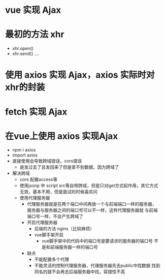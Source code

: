 # vue 实现 Ajax

# 最初的方法 xhr
* xhr.open()
* xhr.send() ....

# 使用 axios 实现 Ajax，axios 实际时对 xhr的封装

# fetch 实现 Ajax

# 在vue上使用 axios 实现Ajax
* npm i axios
* import axios
* 直接使用会导致跨域错误，cors错误
    * 是发过去了且发回来了但是拿不到数据，因为跨域了
* 解决跨域
    * cors 配置access等
    * 使用jsonp 中 script src等自带跨域，但是只对get方式起作用，其它方式
        无效，基本不用，但是面试的时候喜欢问
    * 使用代理服务器
        * 代理服务器就是在两个端口中间再放一个与前端端口一样的服务器，
            服务器与服务器之间的端口号可以不一样，这样代理服务器就
            与前端端口号一样，不会产生跨域了
        * 开启代理服务器
            * 后端的方法 nginx（比较麻烦）
            * vue脚手架开启
                * vue脚手架中的代码中的端口号是要请求的服务器的端口号
                    不是和前端服务器一样的端口号
        * 缺点
            * 不能配置多个代理
            * 不能灵活的控制代理服务器，代理服务器先去public中找数据
                找到同名的就不会再去后端服务器中找，容错性不高